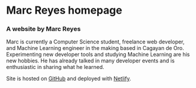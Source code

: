 # Marc Reyes homepage

### A website by Marc Reyes

Marc is currently a Computer Science student, freelance web developer, and Machine Learning engineer in the making based in Cagayan de Oro. Experimenting new developer tools and studying Machine Learning are his new hobbies. He has already talked in many developer events and is enthusiastic in sharing what he learned.

Site is hosted on [GitHub](https://github.com/marcreyesph/marcreyesph) and deployed with [Netlify](https://www.netlify.com/).
